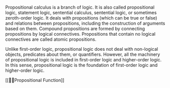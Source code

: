 Propositional calculus is a branch of logic. It is also called propositional logic, statement logic, sentential calculus, sentential logic, or sometimes zeroth-order logic. It deals with propositions (which can be true or false) and relations between propositions, including the construction of arguments based on them. Compound propositions are formed by connecting propositions by logical connectives. Propositions that contain no logical connectives are called atomic propositions.

Unlike first-order logic, propositional logic does not deal with non-logical objects, predicates about them, or quantifiers. However, all the machinery of propositional logic is included in first-order logic and higher-order logic. In this sense, propositional logic is the foundation of first-order logic and higher-order logic.

[[🦾💍Propositional Function]]
